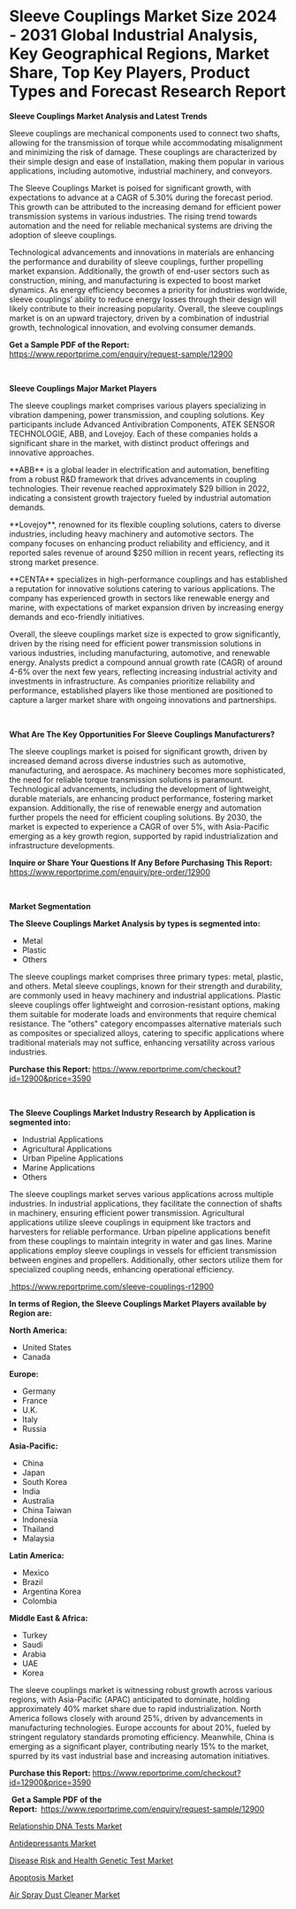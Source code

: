 <p><h1>Sleeve Couplings Market Size 2024 - 2031 Global Industrial Analysis, Key Geographical Regions, Market Share, Top Key Players, Product Types and Forecast Research Report</h1></p><p><strong>Sleeve Couplings Market Analysis and Latest Trends</strong></p>
<p><p>Sleeve couplings are mechanical components used to connect two shafts, allowing for the transmission of torque while accommodating misalignment and minimizing the risk of damage. These couplings are characterized by their simple design and ease of installation, making them popular in various applications, including automotive, industrial machinery, and conveyors.</p><p>The Sleeve Couplings Market is poised for significant growth, with expectations to advance at a CAGR of 5.30% during the forecast period. This growth can be attributed to the increasing demand for efficient power transmission systems in various industries. The rising trend towards automation and the need for reliable mechanical systems are driving the adoption of sleeve couplings.</p><p>Technological advancements and innovations in materials are enhancing the performance and durability of sleeve couplings, further propelling market expansion. Additionally, the growth of end-user sectors such as construction, mining, and manufacturing is expected to boost market dynamics. As energy efficiency becomes a priority for industries worldwide, sleeve couplings’ ability to reduce energy losses through their design will likely contribute to their increasing popularity. Overall, the sleeve couplings market is on an upward trajectory, driven by a combination of industrial growth, technological innovation, and evolving consumer demands.</p></p>
<p><strong>Get a Sample PDF of the Report:&nbsp;</strong> <a href="https://www.reportprime.com/enquiry/request-sample/12900">https://www.reportprime.com/enquiry/request-sample/12900</a></p>
<p>&nbsp;</p>
<p><strong>Sleeve Couplings Major Market Players</strong></p>
<p><p>The sleeve couplings market comprises various players specializing in vibration dampening, power transmission, and coupling solutions. Key participants include Advanced Antivibration Components, ATEK SENSOR TECHNOLOGIE, ABB, and Lovejoy. Each of these companies holds a significant share in the market, with distinct product offerings and innovative approaches.</p><p>**ABB** is a global leader in electrification and automation, benefiting from a robust R&D framework that drives advancements in coupling technologies. Their revenue reached approximately $29 billion in 2022, indicating a consistent growth trajectory fueled by industrial automation demands.</p><p>**Lovejoy**, renowned for its flexible coupling solutions, caters to diverse industries, including heavy machinery and automotive sectors. The company focuses on enhancing product reliability and efficiency, and it reported sales revenue of around $250 million in recent years, reflecting its strong market presence.</p><p>**CENTA** specializes in high-performance couplings and has established a reputation for innovative solutions catering to various applications. The company has experienced growth in sectors like renewable energy and marine, with expectations of market expansion driven by increasing energy demands and eco-friendly initiatives.</p><p>Overall, the sleeve couplings market size is expected to grow significantly, driven by the rising need for efficient power transmission solutions in various industries, including manufacturing, automotive, and renewable energy. Analysts predict a compound annual growth rate (CAGR) of around 4-6% over the next few years, reflecting increasing industrial activity and investments in infrastructure. As companies prioritize reliability and performance, established players like those mentioned are positioned to capture a larger market share with ongoing innovations and partnerships.</p></p>
<p>&nbsp;</p>
<p><strong>What Are The Key Opportunities For Sleeve Couplings Manufacturers?</strong></p>
<p><p>The sleeve couplings market is poised for significant growth, driven by increased demand across diverse industries such as automotive, manufacturing, and aerospace. As machinery becomes more sophisticated, the need for reliable torque transmission solutions is paramount. Technological advancements, including the development of lightweight, durable materials, are enhancing product performance, fostering market expansion. Additionally, the rise of renewable energy and automation further propels the need for efficient coupling solutions. By 2030, the market is expected to experience a CAGR of over 5%, with Asia-Pacific emerging as a key growth region, supported by rapid industrialization and infrastructure developments.</p></p>
<p><strong>Inquire or Share Your Questions If Any Before Purchasing This Report:</strong> <a href="https://www.reportprime.com/enquiry/pre-order/12900">https://www.reportprime.com/enquiry/pre-order/12900</a></p>
<p>&nbsp;</p>
<p><strong>Market Segmentation</strong></p>
<p><strong>The Sleeve Couplings Market Analysis by types is segmented into:</strong></p>
<p><ul><li>Metal</li><li>Plastic</li><li>Others</li></ul></p>
<p><p>The sleeve couplings market comprises three primary types: metal, plastic, and others. Metal sleeve couplings, known for their strength and durability, are commonly used in heavy machinery and industrial applications. Plastic sleeve couplings offer lightweight and corrosion-resistant options, making them suitable for moderate loads and environments that require chemical resistance. The "others" category encompasses alternative materials such as composites or specialized alloys, catering to specific applications where traditional materials may not suffice, enhancing versatility across various industries.</p></p>
<p><strong>Purchase this Report:&nbsp;</strong><a href="https://www.reportprime.com/checkout?id=12900&price=3590">https://www.reportprime.com/checkout?id=12900&price=3590</a></p>
<p>&nbsp;</p>
<p><strong>The Sleeve Couplings Market Industry Research by Application is segmented into:</strong></p>
<p><ul><li>Industrial Applications</li><li>Agricultural Applications</li><li>Urban Pipeline Applications</li><li>Marine Applications</li><li>Others</li></ul></p>
<p><p>The sleeve couplings market serves various applications across multiple industries. In industrial applications, they facilitate the connection of shafts in machinery, ensuring efficient power transmission. Agricultural applications utilize sleeve couplings in equipment like tractors and harvesters for reliable performance. Urban pipeline applications benefit from these couplings to maintain integrity in water and gas lines. Marine applications employ sleeve couplings in vessels for efficient transmission between engines and propellers. Additionally, other sectors utilize them for specialized coupling needs, enhancing operational efficiency.</p></p>
<p><a href="https://www.reportprime.com/sleeve-couplings-r12900">&nbsp;https://www.reportprime.com/sleeve-couplings-r12900</a></p>
<p><strong>In terms of Region, the Sleeve Couplings Market Players available by Region are:</strong></p>
<p>
    <p> <strong> North America: </strong>
        <ul>
            <li>United States</li>
            <li>Canada</li>
        </ul>
        </p> 
    <p> <strong> Europe: </strong>
        <ul>
            <li>Germany</li>
            <li>France</li>
            <li>U.K.</li>
            <li>Italy</li>
            <li>Russia</li>
        </ul>
        </p> 
    <p> <strong> Asia-Pacific: </strong>
        <ul>
            <li>China</li>
            <li>Japan</li>
            <li>South Korea</li>
            <li>India</li>
            <li>Australia</li>
            <li>China Taiwan</li>
            <li>Indonesia</li>
            <li>Thailand</li>
            <li>Malaysia</li>
        </ul>
        </p> 
    <p> <strong> Latin America: </strong>
        <ul>
            <li>Mexico</li>
            <li>Brazil</li>
            <li>Argentina Korea</li>
            <li>Colombia</li>
        </ul>
        </p> 
    <p> <strong> Middle East & Africa: </strong>
        <ul>
            <li>Turkey</li>
            <li>Saudi</li>
            <li>Arabia</li>
            <li>UAE</li>
            <li>Korea</li>
        </ul>
    </p>
    </p>
<p><p>The sleeve couplings market is witnessing robust growth across various regions, with Asia-Pacific (APAC) anticipated to dominate, holding approximately 40% market share due to rapid industrialization. North America follows closely with around 25%, driven by advancements in manufacturing technologies. Europe accounts for about 20%, fueled by stringent regulatory standards promoting efficiency. Meanwhile, China is emerging as a significant player, contributing nearly 15% to the market, spurred by its vast industrial base and increasing automation initiatives.</p></p>
<p><strong>Purchase this Report: </strong><a href="https://www.reportprime.com/checkout?id=12900&price=3590">https://www.reportprime.com/checkout?id=12900&price=3590</a></p>
<p>&nbsp;<strong>Get a Sample PDF of the Report:&nbsp;&nbsp;</strong><a href="https://www.reportprime.com/enquiry/request-sample/12900">https://www.reportprime.com/enquiry/request-sample/12900</a></p>
<p><strong></strong></p>
<p><p><a href="https://medium.com/@sac-m/market-insights-global-relationship-dna-tests-market-forecast-and-innovation-trends-2024-2031-0c376f2e4c5e">Relationship DNA Tests Market</a></p><p><a href="https://www.linkedin.com/pulse/exploring-antidepressants-market-dynamics-global-trends-future-msrpe?trackingId=2mwHY3HcTbyeJy9NMzv4Cg%3D%3D">Antidepressants Market</a></p><p><a href="https://medium.com/@sac-m/what-is-driving-the-global-disease-risk-and-health-genetic-test-market-35f1b0bd8885">Disease Risk and Health Genetic Test Market</a></p><p><a href="https://www.linkedin.com/pulse/apoptosis-market-forecast-global-trends-analysis-from-2024-2031-kfvle?trackingId=2bto%2BB7GRGqecZdN2P2Zyw%3D%3D">Apoptosis Market</a></p><p><a href="https://github.com/ygfu6u/Market-Research-Report-List-1/blob/main/air-spray-dust-cleaner-market.md">Air Spray Dust Cleaner Market</a></p></p>